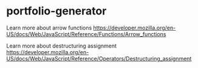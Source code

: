 # portfolio-generator


Learn more about arrow functions
https://developer.mozilla.org/en-US/docs/Web/JavaScript/Reference/Functions/Arrow_functions

Learn more about destructuring assignment
https://developer.mozilla.org/en-US/docs/Web/JavaScript/Reference/Operators/Destructuring_assignment